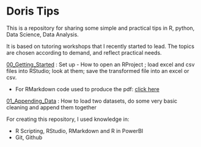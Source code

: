 # Doris Tips

This is a repository for sharing some simple and practical tips in R, python, Data Science, Data Analysis.

It is based on tutoring workshops that I recently started to lead. The topics are chosen according to demand, and reflect practical needs.

[00_Getting_Started](https://github.com/dorissuzukiesmerio/Doris_Tips/blob/master/Getting_Started_Tips.pdf) : Set up - How to open an RProject ; load excel and csv files into RStudio; look at them; save the transformed file into an excel or csv.
- For RMarkdown code used to produce the pdf: [click here](https://github.com/dorissuzukiesmerio/Doris_Tips/blob/master/Getting_Started_Tips.Rmd)

[01_Appending_Data](https://github.com/dorissuzukiesmerio/Doris_Tips/blob/master/01_appending_data.R) : How to load two datasets, do some very basic cleaning and append them together




For creating this repository, I used knowledge in:

- R Scripting, RStudio, RMarkdown and R in PowerBI
- Git, Github
